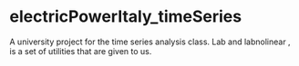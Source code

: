 # electricPowerItaly_timeSeries
A university project for the time series analysis class. Lab and labnolinear , is a set of utilities that are given to us.
